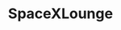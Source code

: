 ---
title: SpaceXLounge
crosslinks:
- spacex
- SpaceXMasterrace
- SpaceX
- Colonizemars
- teslamotors
- space
- BlueOrigin
- elonmusk
- xkcd
- ula
- HighStakesSpaceX
- SiliconValleyHBO
- BoringCompany
- Braveryjerk
- nasa
- thefinalclean
- Rainmeter
- spaceflight
---